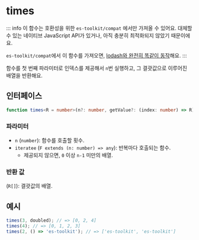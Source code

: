 # times

::: info
이 함수는 호환성을 위한 `es-toolkit/compat` 에서만 가져올 수 있어요. 대체할 수 있는 네이티브 JavaScript API가 있거나, 아직 충분히 최적화되지 않았기 때문이에요.

`es-toolkit/compat`에서 이 함수를 가져오면, [lodash와 완전히 똑같이 동작](../../../compatibility.md)해요.
:::

함수를 첫 번째 파라미터로 인덱스를 제공해서 `n`번 실행하고, 그 결괏값으로 이루어진 배열을 반환해요.

## 인터페이스

```typescript
function times<R = number>(n?: number, getValue?: (index: number) => R): R[];
```

### 파라미터

- `n` (`number`): 함수를 호출할 횟수.
- `iteratee` (`F extends (n: number) => any`): 반복마다 호출되는 함수.
  - 제공되지 않으면, `0` 이상 `n-1` 미만의 배열.

### 반환 값

(`R[]`): 결괏값의 배열.

## 예시

```typescript
times(3, doubled); // => [0, 2, 4]
times(4); // => [0, 1, 2, 3]
times(2, () => 'es-toolkit'); // => ['es-toolkit', 'es-toolkit']
```
